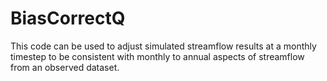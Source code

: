 # BiasCorrectQ
This code can be used to adjust simulated streamflow results at a monthly timestep to be consistent with monthly to annual aspects of streamflow from an observed dataset.

